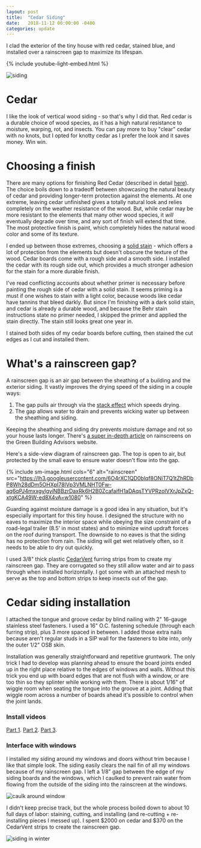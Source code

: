 ```yaml
---
layout: post
title:  "Cedar Siding"
date:   2018-11-12 00:00:00 -0400
categories: update
---
```


I clad the exterior of the tiny house with red cedar, stained blue, and installed over a rainscreen gap to maximize its lifespan.

<!--more-->

{% include youtube-light-embed.html %}

![siding](https://lh3.googleusercontent.com/tBGVJQVFQuVMeQf0waTf3MZJLZWp4fnZTOMQ3UGADpl87Lwml1wgk_x0IsZiDp6BxGozffd7OlA_851WI4f8py3CtTMTcfwUsY1gYiojq9X0GnLe8ye75TqE1OSwQpNIZfftomt1jA=w1080)

# Cedar

I like the look of vertical wood siding - so that's why I did that. Red cedar is a durable choice of wood species, as it has a high natural resistance to moisture, warping, rot, and insects. You can pay more to buy "clear" cedar with no knots, but I opted for knotty cedar as I prefer the look and it saves money. Win win.

# Choosing a finish

There are many options for finishing Red Cedar (described in detail [here][cedar-finishes]). The choice boils down to a tradeoff between showcasing the natural beauty of cedar and providing longer-term protection against the elements. At one extreme, leaving cedar unfinished gives a totally natural look and relies completely on the weather resistance of the wood. But, while cedar may be more resistant to the elements that many other wood species, it _will_ eventually degrade over time, and any sort of finish will extend that time. The most protective finish is paint, which completely hides the natural wood color and some of its texture.

I ended up between those extremes, choosing a [solid stain][behr-solid] - which offers a lot of protection from the elements but doesn't obscure the texture of the wood. Cedar boards come with a rough side and a smooth side. I installed the cedar with its rough side out, which provides a much stronger adhesion for the stain for a more durable finish.

I've read conflicting accounts about whether primer is necessary before painting the rough side of cedar with a solid stain.
It seems priming is a must if one wishes to stain with a light color, because woods like cedar have tannins that bleed darkly.
But since I'm finishing with a dark solid stain, and cedar is already a durable wood, and because the Behr stain instructions state
no primer needed, I skipped the primer and applied the stain directly. The stain still looks great one year in.

I stained both sides of my cedar boards before cutting, then stained the cut edges as I cut and installed them.

<div class="youtube-player" data-id="Kb_7C6u5xN4"></div>

# What's a rainscreen gap?

A rainscreen gap is an air gap between the sheathing of a building and the exterior siding.
It vastly improves the drying speed of the siding in a couple ways:
1. The gap pulls air through via the [stack effect][stack-effect] which speeds drying.
1. The gap allows water to drain and prevents wicking water up between the sheathing and siding.

Keeping the sheathing and siding dry prevents moisture damage and rot so your house lasts longer.
There's [a super in-depth article][gba-rainscreen] on rainscreens on the Green Building Advisors website.

Here's a side-view diagram of rainscreen gap. The top is open to air, but protected by the small eave to ensure water doesn't flow into the gap.

{% include sm-image.html cols="6" alt="rainscreen" src="https://lh3.googleusercontent.com/6O4rXC1QD0blqf8ONiT7Q1tZhRDbP8Wh28dDm5OHXpI78lVp3VMLNHT0Fw-aq6qPJ4mxxgylgyiNBBzrDaxRk6H2B0ZcafaifH1aDAqsTYVPRzoIVXrJpZxQ-xtgKCA49W-ed8X4vA=w1080" %}

Guarding against moisture damage is a good idea in any situation, but it's especially important for this tiny house.
I designed the structure with no eaves to maximize the interior space while obeying the size constraint of a road-legal trailer
(8.5' in most states) and to minimize wind updraft forces on the roof during transport.
The downside to no eaves is that the siding has no protection from rain.
The siding will get wet relatively often, so it needs to be able to dry out quickly.

I used 3/8" thick plastic [CedarVent][cedarvent] furring strips from to create my rainscreen gap. They are corrugated so they still allow water and air to pass through when installed horizontally. I got some with an attached mesh to serve as the top and bottom strips to keep insects out of the gap.

# Cedar siding installation

I attached the tongue and groove cedar by blind nailing with 2" 16-gauge stainless steel fasteners. I used a 16" O.C. fastening schedule (through each furring strip), plus 3 more spaced in between. I added those extra nails because aren't regular studs in a SIP wall for the fasteners to bite into, only the outer 1/2" OSB skin.

Installation was generally straightforward and repetitive gruntwork. The only trick I had to develop was planning
ahead to ensure the board joints ended up in the right place relative to the edges of windows and walls.
Without this trick you end up with board edges that are not flush with a window, or are too thin so they splinter while working with them.
There is about 1/16" of wiggle room when seating the tongue into the groove at a joint.
Adding that wiggle room across a number of boards ahead it's possible to control when the joint lands.

### Install videos

[Part 1][part-1]. [Part 2][part-2]. [Part 3][part-3].

### Interface with windows

I installed my siding around my windows and doors without trim because I like that simple look.
The siding easily clears the nail fin of all my windows because of my rainscreen gap.
I left a 1/8" gap between the edge of my siding boards and the windows,
which I caulked to prevent rain water from flowing from the outside of the siding into the rainscreen at the windows.

![caulk around window](https://lh3.googleusercontent.com/qYi0l_MWnr4ni_ipiNQP_U3dwU2RUDfYr7ueQqT0QfCxNuWObDZla-TcWCJbwYoXEWgiDEvzExSzVPFI5UWmkxHRNfIlAhTE6kNEtMBxTMsdiiMg-P1h4DpTaB9rEzINuC5ea7zYlQ=w1080)

I didn't keep precise track, but the whole process boiled down to about 10 full days of labor: staining, cutting, and installing (and re-cutting + re-installing pieces I messed up).
I spent $2000 on cedar and $370 on the CedarVent strips to create the rainscreen gap.

![siding in winter](https://lh3.googleusercontent.com/U5GyQRJ6hI1xiv6DIjh3bHpOvJ2lVlY0_6Xzwb_fpwdmkE-eJLTVsIY8YeI4-g0durw7HoDg8amlkmsYtWv28UXBUoKyljvjZiDhZjPRX6G051SBzhDE-UWvPT1qsxtpD7HBa-T5ZA=w1080)

[cedar-finishes]: https://www.realcedar.com/outdoor/finishing-choices/
[behr-solid]: https://www.behr.com/consumer/products/wood-stains-finishes-cleaners-and-strippers/behr-premium-solid-color-waterproofing-stain-and-sealer
[stack-effect]: https://en.wikipedia.org/wiki/Stack_effect
[gba-rainscreen]: https://www.greenbuildingadvisor.com/article/all-about-rainscreens
[cedarvent]: https://dciproducts.com/cedarvent/
[part-1]: https://www.youtube.com/watch?v=iCM21Gudf34
[part-2]: https://www.youtube.com/watch?v=k5hM9FfdxbA
[part-3]: https://www.youtube.com/watch?v=Kb_7C6u5xN4
